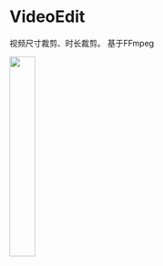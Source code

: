 # VideoEdit
视频尺寸裁剪、时长裁剪。 基于FFmpeg

<img src="https://github.com/FrankdeBoers/VideoEdit/blob/master/screenshot/videosave3.gif" width="30%">

